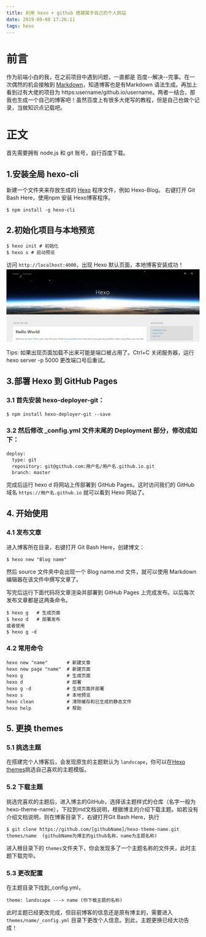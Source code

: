 ```yaml
---
title: 利用 hexo + github 搭建属于自己的个人网站
date: 2019-09-08 17:26:11
tags: hexo
---
```


# 前言

作为前端小白的我，在之前项目中遇到问题，一直都是 百度--解决--完事。在一次偶然的机会接触到 [Markdown](http://www.markdown.cn/)，知道博客也是有Markdown 语法生成。再加上看到过有大佬的项目为 https:username/github.io/username。两者一结合，那我也生成一个自己的博客吧！虽然百度上有很多大佬写的教程，但是自己也做个记录，当做知识点记载吧。

<!-- more -->

# 正文

首先需要拥有 node.js 和 git 账号，自行百度下载。

## 1.安装全局 hexo-cli

新建一个文件夹来存放生成的 [Hexo](https://hexo.io/) 程序文件，例如 Hexo-Blog。 右键打开 Git Bash Here，使用npm 安装 Hexo博客程序。

    $ npm install -g hexo-cli

## 2.初始化项目与本地预览

    $ hexo init # 初始化
    $ hexo s # 启动预览

访问 `http://localhost:4000`，出现 Hexo 默认页面，本地博客安装成功！
![hexoCli](/images/hexoCli.png)

Tips: 如果出现页面加载不出来可能是端口被占用了。Ctrl+C 关闭服务器，运行 hexo server -p 5000 更改端口号后重试。

## 3.部署 Hexo 到 GitHub Pages

### 3.1 首先安装 hexo-deployer-git：

    $ npm install hexo-deployer-git --save

### 3.2 然后修改 _config.yml 文件末尾的 Deployment 部分，修改成如下：

    deploy:
      type: git
      repository: git@github.com:用户名/用户名.github.io.git
      branch: master

完成后运行 hexo d 将网站上传部署到 GitHub Pages。这时访问我们的 GitHub 域名 `https://用户名.github.io` 就可以看到 Hexo 网站了。

## 4. 开始使用
### 4.1 发布文章
进入博客所在目录，右键打开 Git Bash Here，创建博文：

    $ hexo new "Blog name"

然后 source 文件夹中会出现一个 Blog name.md 文件，就可以使用 Markdown 编辑器在该文件中撰写文章了。

写完后运行下面代码将文章渲染并部署到 GitHub Pages 上完成发布。以后每次发布文章都是这两条命令。

    $ hexo g   # 生成页面
    $ hexo d   # 部署发布
    或者使用
    $ hexo g -d

### 4.2 常用命令
    hexo new "name"       # 新建文章
    hexo new page "name"  # 新建页面
    hexo g                # 生成页面
    hexo d                # 部署
    hexo g -d             # 生成页面并部署
    hexo s                # 本地预览
    hexo clean            # 清除缓存和已生成的静态文件
    hexo help             # 帮助

## 5. 更换 themes

### 5.1 挑选主题

在搭建完个人博客后，会发现原生的主题默认为 `landscape`，你可以在[Hexo themes](https://hexo.io/themes/)挑选自己喜欢的主题模版。
### 5.2 下载主题

挑选完喜欢的主题后，进入博主的GitHub，选择该主题样式的仓库（名字一般为hexo-theme-name），下拉到md文档说明，根据博主的介绍下载主题。如若没有介绍文档说明，则在博客目录下，右键打开Git Bash Here，执行

    $ git clone https://github.com/[githubName]/hexo-theme-name.git themes/name  (githubName为博主的github名称，name为主题名称)

进入根目录下的 `themes`文件夹下，你会发现多了一个主题名称的文件夹，此时主题下载完毕。

### 5.3 更改配置

在主题目录下找到_config.yml，

    theme: landscape ---> name (你下载主题的名称)

此时主题已经更改完成，但目前博客的信息还是原有博主的，需要进入 `themes/name/_config.yml` 目录下更改个人信息。到此，主题更换已经大功告成！